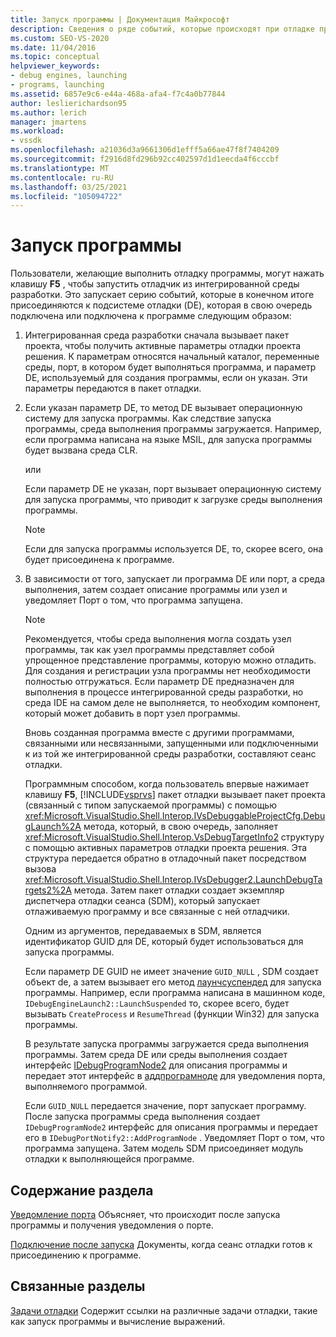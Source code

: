 ```yaml
---
title: Запуск программы | Документация Майкрософт
description: Сведения о ряде событий, которые происходят при отладке программы с помощью клавиши F5 для запуска отладчика из IDE.
ms.custom: SEO-VS-2020
ms.date: 11/04/2016
ms.topic: conceptual
helpviewer_keywords:
- debug engines, launching
- programs, launching
ms.assetid: 6857e9c6-e44a-468a-afa4-f7c4a0b77844
author: leslierichardson95
ms.author: lerich
manager: jmartens
ms.workload:
- vssdk
ms.openlocfilehash: a21036d3a9661306d1efff5a66ae47f8f7404209
ms.sourcegitcommit: f2916d8fd296b92cc402597d1d1eecda4f6cccbf
ms.translationtype: MT
ms.contentlocale: ru-RU
ms.lasthandoff: 03/25/2021
ms.locfileid: "105094722"
---
```

# <a name="launch-a-program"></a>Запуск программы
Пользователи, желающие выполнить отладку программы, могут нажать клавишу **F5** , чтобы запустить отладчик из интегрированной среды разработки. Это запускает серию событий, которые в конечном итоге присоединяются к подсистеме отладки (DE), которая в свою очередь подключена или подключена к программе следующим образом:

1. Интегрированная среда разработки сначала вызывает пакет проекта, чтобы получить активные параметры отладки проекта решения. К параметрам относятся начальный каталог, переменные среды, порт, в котором будет выполняться программа, и параметр DE, используемый для создания программы, если он указан. Эти параметры передаются в пакет отладки.

2. Если указан параметр DE, то метод DE вызывает операционную систему для запуска программы. Как следствие запуска программы, среда выполнения программы загружается. Например, если программа написана на языке MSIL, для запуска программы будет вызвана среда CLR.

    или

    Если параметр DE не указан, порт вызывает операционную систему для запуска программы, что приводит к загрузке среды выполнения программы.

   > [!NOTE]
   > Если для запуска программы используется DE, то, скорее всего, она будет присоединена к программе.

3. В зависимости от того, запускает ли программа DE или порт, а среда выполнения, затем создает описание программы или узел и уведомляет Порт о том, что программа запущена.

   > [!NOTE]
   > Рекомендуется, чтобы среда выполнения могла создать узел программы, так как узел программы представляет собой упрощенное представление программы, которую можно отладить. Для создания и регистрации узла программы нет необходимости полностью отгружаться. Если параметр DE предназначен для выполнения в процессе интегрированной среды разработки, но среда IDE на самом деле не выполняется, то необходим компонент, который может добавить в порт узел программы.

   Вновь созданная программа вместе с другими программами, связанными или несвязанными, запущенными или подключенными к из той же интегрированной среды разработки, составляют сеанс отладки.

   Программным способом, когда пользователь впервые нажимает клавишу **F5**, [!INCLUDE[vsprvs](../../code-quality/includes/vsprvs_md.md)] пакет отладки вызывает пакет проекта (связанный с типом запускаемой программы) с помощью <xref:Microsoft.VisualStudio.Shell.Interop.IVsDebuggableProjectCfg.DebugLaunch%2A> метода, который, в свою очередь, заполняет <xref:Microsoft.VisualStudio.Shell.Interop.VsDebugTargetInfo2> структуру с помощью активных параметров отладки проекта решения. Эта структура передается обратно в отладочный пакет посредством вызова <xref:Microsoft.VisualStudio.Shell.Interop.IVsDebugger2.LaunchDebugTargets2%2A> метода. Затем пакет отладки создает экземпляр диспетчера отладки сеанса (SDM), который запускает отлаживаемую программу и все связанные с ней отладчики.

   Одним из аргументов, передаваемых в SDM, является идентификатор GUID для DE, который будет использоваться для запуска программы.

   Если параметр DE GUID не имеет значение `GUID_NULL` , SDM создает объект de, а затем вызывает его метод [лаунчсуспендед](../../extensibility/debugger/reference/idebugenginelaunch2-launchsuspended.md) для запуска программы. Например, если программа написана в машинном коде, `IDebugEngineLaunch2::LaunchSuspended` то, скорее всего, будет вызывать `CreateProcess` и `ResumeThread` (функции Win32) для запуска программы.

   В результате запуска программы загружается среда выполнения программы. Затем среда DE или среды выполнения создает интерфейс [IDebugProgramNode2](../../extensibility/debugger/reference/idebugprogramnode2.md) для описания программы и передает этот интерфейс в [аддпрограмноде](../../extensibility/debugger/reference/idebugportnotify2-addprogramnode.md) для уведомления порта, выполняемого программой.

   Если `GUID_NULL` передается значение, порт запускает программу. После запуска программы среда выполнения создает `IDebugProgramNode2` интерфейс для описания программы и передает его в `IDebugPortNotify2::AddProgramNode` . Уведомляет Порт о том, что программа запущена. Затем модель SDM присоединяет модуль отладки к выполняющейся программе.

## <a name="in-this-section"></a>Содержание раздела
 [Уведомление порта](../../extensibility/debugger/notifying-the-port.md) Объясняет, что происходит после запуска программы и получения уведомления о порте.

 [Подключение после запуска](../../extensibility/debugger/attaching-after-a-launch.md) Документы, когда сеанс отладки готов к присоединению к программе.

## <a name="related-sections"></a>Связанные разделы
 [Задачи отладки](../../extensibility/debugger/debugging-tasks.md) Содержит ссылки на различные задачи отладки, такие как запуск программы и вычисление выражений.
